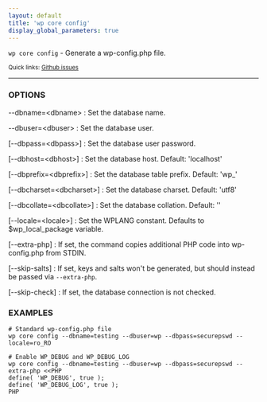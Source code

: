 ```yaml
---
layout: default
title: 'wp core config'
display_global_parameters: true
---
```


`wp core config` - Generate a wp-config.php file.

<small>Quick links: <a href="https://github.com/wp-cli/wp-cli/issues?q=is%3Aopen+label%3Acommand%3Acore-config+sort%3Aupdated-desc">Github issues</a></small>

<hr />

### OPTIONS

\--dbname=&lt;dbname&gt;
: Set the database name.

\--dbuser=&lt;dbuser&gt;
: Set the database user.

[\--dbpass=&lt;dbpass&gt;]
: Set the database user password.

[\--dbhost=&lt;dbhost&gt;]
: Set the database host. Default: 'localhost'

[\--dbprefix=&lt;dbprefix&gt;]
: Set the database table prefix. Default: 'wp_'

[\--dbcharset=&lt;dbcharset&gt;]
: Set the database charset. Default: 'utf8'

[\--dbcollate=&lt;dbcollate&gt;]
: Set the database collation. Default: ''

[\--locale=&lt;locale&gt;]
: Set the WPLANG constant. Defaults to $wp_local_package variable.

[\--extra-php]
: If set, the command copies additional PHP code into wp-config.php from STDIN.

[\--skip-salts]
: If set, keys and salts won't be generated, but should instead be passed via `--extra-php`.

[\--skip-check]
: If set, the database connection is not checked.

### EXAMPLES

    # Standard wp-config.php file
    wp core config --dbname=testing --dbuser=wp --dbpass=securepswd --locale=ro_RO

    # Enable WP_DEBUG and WP_DEBUG_LOG
    wp core config --dbname=testing --dbuser=wp --dbpass=securepswd --extra-php <<PHP
    define( 'WP_DEBUG', true );
    define( 'WP_DEBUG_LOG', true );
    PHP



